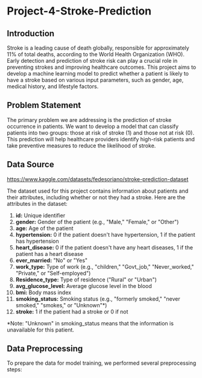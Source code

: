 # Project-4-Stroke-Prediction

## Introduction
Stroke is a leading cause of death globally, responsible for approximately 11% of total deaths, according to the World Health Organization (WHO). Early detection and prediction of stroke risk can play a crucial role in preventing strokes and improving healthcare outcomes. This project aims to develop a machine learning model to predict whether a patient is likely to have a stroke based on various input parameters, such as gender, age, medical history, and lifestyle factors.

## Problem Statement
The primary problem we are addressing is the prediction of stroke occurrence in patients. We want to develop a model that can classify patients into two groups: those at risk of stroke (1) and those not at risk (0). This prediction will help healthcare providers identify high-risk patients and take preventive measures to reduce the likelihood of stroke.

## Data Source

https://www.kaggle.com/datasets/fedesoriano/stroke-prediction-dataset

The dataset used for this project contains information about patients and their attributes, including whether or not they had a stroke. Here are the attributes in the dataset:

1. **id:** Unique identifier
2. **gender:** Gender of the patient (e.g., "Male," "Female," or "Other")
3. **age:** Age of the patient
4. **hypertension:** 0 if the patient doesn't have hypertension, 1 if the patient has hypertension
5. **heart_disease:** 0 if the patient doesn't have any heart diseases, 1 if the patient has a heart disease
6. **ever_married:** "No" or "Yes"
7. **work_type:** Type of work (e.g., "children," "Govt_job," "Never_worked," "Private," or "Self-employed")
8. **Residence_type:** Type of residence ("Rural" or "Urban")
9. **avg_glucose_level:** Average glucose level in the blood
10. **bmi:** Body mass index
11. **smoking_status:** Smoking status (e.g., "formerly smoked," "never smoked," "smokes," or "Unknown"*)
12. **stroke:** 1 if the patient had a stroke or 0 if not

*Note: "Unknown" in smoking_status means that the information is unavailable for this patient.

## Data Preprocessing
To prepare the data for model training, we performed several preprocessing steps:

